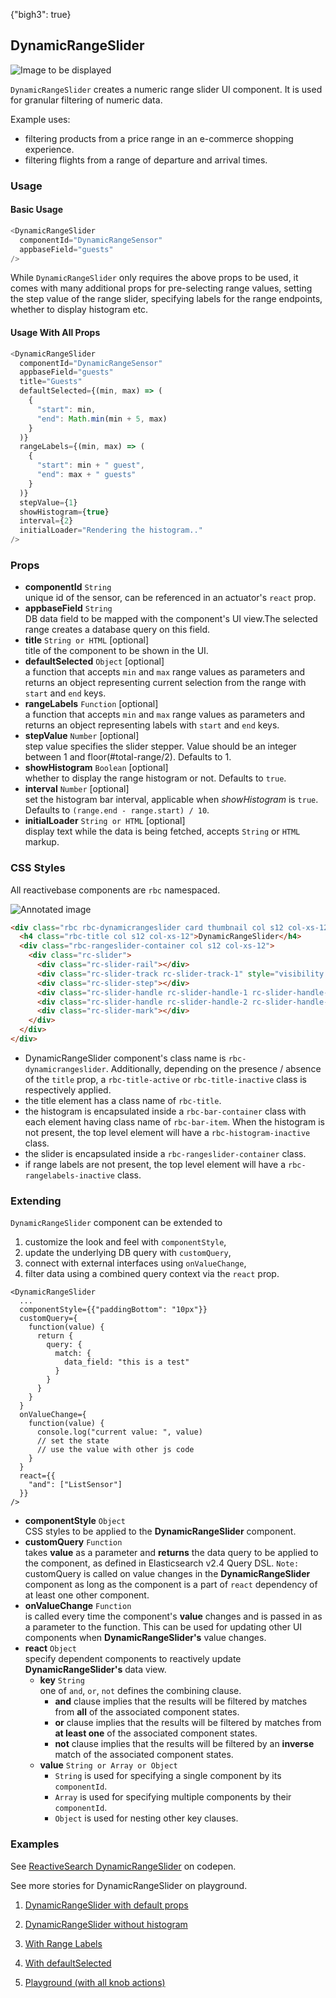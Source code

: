 {"bigh3": true}

## DynamicRangeSlider

![Image to be displayed](https://i.imgur.com/am2VHmW.png)

`DynamicRangeSlider` creates a numeric range slider UI component. It is used for granular filtering of numeric data.

Example uses:

* filtering products from a price range in an e-commerce shopping experience.
* filtering flights from a range of departure and arrival times.

### Usage

#### Basic Usage
```js
<DynamicRangeSlider
  componentId="DynamicRangeSensor"
  appbaseField="guests"
/>
```

While `DynamicRangeSlider` only requires the above props to be used, it comes with many additional props for pre-selecting range values, setting the step value of the range slider, specifying labels for the range endpoints, whether to display histogram etc.

#### Usage With All Props
```js
<DynamicRangeSlider
  componentId="DynamicRangeSensor"
  appbaseField="guests"
  title="Guests"
  defaultSelected={(min, max) => (
    {
      "start": min,
      "end": Math.min(min + 5, max)
    }
  )}
  rangeLabels={(min, max) => (
    {
      "start": min + " guest",
      "end": max + " guests"
    }
  )}
  stepValue={1}
  showHistogram={true}
  interval={2}
  initialLoader="Rendering the histogram.."
/>
```

### Props

- **componentId** `String`  
    unique id of the sensor, can be referenced in an actuator's `react` prop.
- **appbaseField** `String`  
    DB data field to be mapped with the component's UI view.The selected range creates a database query on this field.
- **title** `String or HTML` [optional]  
    title of the component to be shown in the UI.
- **defaultSelected** `Object` [optional]  
    a function that accepts `min` and `max` range values as parameters and returns an object representing current selection from the range with `start` and `end` keys.
- **rangeLabels** `Function` [optional]  
    a function that accepts `min` and `max` range values as parameters and returns an object representing labels with `start` and `end` keys.
- **stepValue** `Number` [optional]  
    step value specifies the slider stepper. Value should be an integer between 1 and floor(#total-range/2). Defaults to 1.
- **showHistogram** `Boolean` [optional]  
    whether to display the range histogram or not. Defaults to `true`.
- **interval** `Number` [optional]  
    set the histogram bar interval, applicable when *showHistogram* is `true`. Defaults to `(range.end - range.start) / 10`.
- **initialLoader** `String or HTML` [optional]  
    display text while the data is being fetched, accepts `String` or `HTML` markup.

### CSS Styles

All reactivebase components are `rbc` namespaced.

![Annotated image](https://i.imgur.com/jBkvYft.png)

```html
<div class="rbc rbc-dynamicrangeslider card thumbnail col s12 col-xs-12 rbc-title-active rbc-rangelabels-inactive rbc-histogram-inactive rbc-initialloader-inactive">
  <h4 class="rbc-title col s12 col-xs-12">DynamicRangeSlider</h4>
  <div class="rbc-rangeslider-container col s12 col-xs-12">
    <div class="rc-slider">
      <div class="rc-slider-rail"></div>
      <div class="rc-slider-track rc-slider-track-1" style="visibility: visible; left: 0%; width: 101.01%;"></div>
      <div class="rc-slider-step"></div>
      <div class="rc-slider-handle rc-slider-handle-1 rc-slider-handle-lower" style="left: 0%;"></div>
      <div class="rc-slider-handle rc-slider-handle-2 rc-slider-handle-upper" style="left: 101.01%;"></div>
      <div class="rc-slider-mark"></div>
    </div>
  </div>
</div>
```

* DynamicRangeSlider component's class name is `rbc-dynamicrangeslider`. Additionally, depending on the presence / absence of the `title` prop, a `rbc-title-active` or `rbc-title-inactive` class is respectively applied.
* the title element has a class name of `rbc-title`.
* the histogram is encapsulated inside a `rbc-bar-container` class with each element having class name of `rbc-bar-item`. When the histogram is not present, the top level element will have a `rbc-histogram-inactive` class.
* the slider is encapsulated inside a `rbc-rangeslider-container` class.
* if range labels are not present, the top level element will have a `rbc-rangelabels-inactive` class.

### Extending

`DynamicRangeSlider` component can be extended to
1. customize the look and feel with `componentStyle`,
2. update the underlying DB query with `customQuery`,
3. connect with external interfaces using `onValueChange`,
4. filter data using a combined query context via the `react` prop.

```
<DynamicRangeSlider
  ...
  componentStyle={{"paddingBottom": "10px"}}
  customQuery={
    function(value) {
      return {
        query: {
          match: {
            data_field: "this is a test"
          }
        }
      }
    }
  }
  onValueChange={
    function(value) {
      console.log("current value: ", value)
      // set the state
      // use the value with other js code
    }
  }
  react={{
    "and": ["ListSensor"]
  }}
/>
```

- **componentStyle** `Object`  
    CSS styles to be applied to the **DynamicRangeSlider** component.
- **customQuery** `Function`  
    takes **value** as a parameter and **returns** the data query to be applied to the component, as defined in Elasticsearch v2.4 Query DSL.
    `Note:` customQuery is called on value changes in the **DynamicRangeSlider** component as long as the component is a part of `react` dependency of at least one other component.
- **onValueChange** `Function`  
    is called every time the component's **value** changes and is passed in as a parameter to the function. This can be used for updating other UI components when **DynamicRangeSlider's** value changes.
- **react** `Object`  
    specify dependent components to reactively update **DynamicRangeSlider's** data view.
    - **key** `String`  
        one of `and`, `or`, `not` defines the combining clause.
        - **and** clause implies that the results will be filtered by matches from **all** of the associated component states.
        - **or** clause implies that the results will be filtered by matches from **at least one** of the associated component states.
        - **not** clause implies that the results will be filtered by an **inverse** match of the associated component states.
    - **value** `String or Array or Object`  
        - `String` is used for specifying a single component by its `componentId`.
        - `Array` is used for specifying multiple components by their `componentId`.
        - `Object` is used for nesting other key clauses.

### Examples

<p data-height="500" data-theme-id="light" data-slug-hash="PmGmOW" data-default-tab="result" data-user="sids-aquarius" data-embed-version="2" data-pen-title="ReactiveSearch RangeSlider" class="codepen">See <a href="http://codepen.io/sids-aquarius/pen/PmGmOW/">ReactiveSearch DynamicRangeSlider</a> on codepen.</p>
<script async src="https://production-assets.codepen.io/assets/embed/ei.js"></script>

See more stories for DynamicRangeSlider on playground.

1. [DynamicRangeSlider with default props](../playground/?filterBy=ReactiveSearch&selectedKind=s%2FDynamicRangeSlider&selectedStory=Basic&full=0&down=1&left=1&panelRight=0&downPanel=kadirahq%2Fstorybook-addon-knobs)

2. [DynamicRangeSlider without histogram](../playground/?filterBy=ReactiveSearch&knob-showHistogram=false&selectedKind=s%2FDynamicRangeSlider&selectedStory=Without+histogram&full=0&down=1&left=1&panelRight=0&downPanel=kadirahq%2Fstorybook-addon-knobs)

3. [With Range Labels](../playground/?filterBy=ReactiveSearch&selectedKind=s%2FDynamicRangeSlider&selectedStory=With+RangeLabels&full=0&down=1&left=1&panelRight=0&downPanel=kadirahq%2Fstorybook-addon-knobs)

4. [With defaultSelected](../playground/?filterBy=ReactiveSearch&selectedKind=s%2FDynamicRangeSlider&selectedStory=With+defaultSelected&full=0&down=1&left=1&panelRight=0&downPanel=kadirahq%2Fstorybook-addon-knobs)

4. [Playground (with all knob actions)](../playground/?filterBy=ReactiveSearch&knob-showHistogram=true&knob-title=DynamicRangeSlider%3A+Guest+RSVPs&knob-stepValue=1&selectedKind=s%2FDynamicRangeSlider&selectedStory=Playground&full=0&down=1&left=1&panelRight=0&downPanel=kadirahq%2Fstorybook-addon-knobs)
